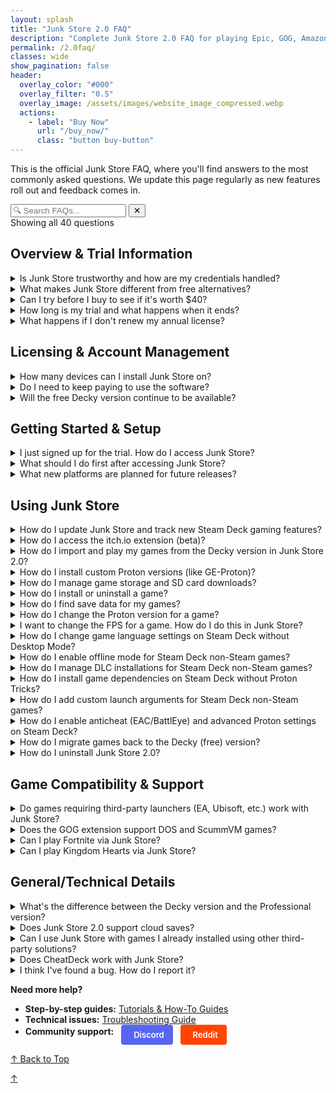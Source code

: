 ```yaml
---
layout: splash
title: "Junk Store 2.0 FAQ"
description: "Complete Junk Store 2.0 FAQ for playing Epic, GOG, Amazon & itch games on Steam Deck. Standalone app features, pricing, trial info, and technical support."
permalink: /2.0faq/
classes: wide
show_pagination: false
header:
  overlay_color: "#000"
  overlay_filter: "0.5"
  overlay_image: /assets/images/website_image_compressed.webp
  actions:
    - label: "Buy Now"
      url: "/buy_now/"
      class: "button buy-button"
---
```

<div id="top"></div>
<div class="spacer mt-4"></div>

This is the official Junk Store FAQ, where you'll find answers to the most commonly asked questions. We update this page regularly as new features roll out and feedback comes in.


<!-- FAQ Search Interface -->
<div class="faq-search-container">
  <div class="search-box">
    <input type="text" id="faq-search" placeholder="🔍 Search FAQs..." aria-label="Search FAQ questions">
    <button type="button" id="clear-search" class="clear-button" title="Clear search">✕</button>
  </div>
  <div class="search-results-info" id="search-info">Showing all 40 questions</div>
  <div class="no-results" id="no-results" style="display: none;">
    <p>No questions found matching your search. Try different keywords or browse all sections above.</p>
  </div>
</div>

<h2 id="overview-trial">Overview & Trial Information</h2>


<details class="faq-box" id="is-junk-store-trustworthy">
  <summary>Is Junk Store trustworthy and how are my credentials handled?</summary>
  <p></p>
    <strong>Yes, Junk Store is trustworthy.</strong> We prioritize user security and transparency in how we handle your gaming credentials.
  <br>
  <br>
    <strong>Credential Security:</strong>
    <ul>
      <li>🔒 <strong>No password storage:</strong> Junk Store never stores your Epic, GOG, Amazon, or itch.io (beta) passwords</li>
      <li>🎫 <strong>Token-based authentication:</strong> Uses secure login tokens provided by each platform</li>
      <li>💻 <strong>Local storage only:</strong> All tokens stored locally on your Steam Deck</li>
      <li>🔐 <strong>Standard OAuth flow:</strong> Same login method used by official store websites</li>
    </ul>
    <strong>Privacy Protection:</strong>
    <ul>
      <li>📊 <strong>No personal data collection:</strong> We don't collect or store personal information</li>
      <li>🎮 <strong>No game tracking:</strong> Your gaming habits aren't monitored or reported</li>
      <li>🛡️ <strong>Local operation:</strong> Most functionality works entirely offline</li>
    </ul>
    <strong>Technical Trust Factors:</strong>
    <ul>
      <li>✅ <strong>Established developer:</strong> Active in Steam Deck community since launch with well-established security credentials</li>
      <li>📈 <strong>Transparent development:</strong> Regular updates with clear changelogs</li>
      <li>🤝 <strong>Community support:</strong> Active Discord and Reddit communities</li>
      <li>🔧 <strong>Professional maintenance:</strong> Consistent updates and bug fixes</li>
    </ul>
    <strong>Bottom line:</strong> Junk Store is built to be as robust as possible following standard security practices. Your credentials are handled the same way as official store applications.
</details>

<details class="faq-box" id="what-makes-junk-store-different">
  <summary>What makes Junk Store different from free alternatives?</summary>
  <p></p>
    <strong>Junk Store is Steam Deck-specific software</strong> designed exclusively for handheld gaming workflows, while alternatives are general PC gaming tools adapted for Steam Deck.
  <br>
  <br>
    <strong>Key differences:</strong>
  <br>
  <br>
    <strong>1. Steam Deck Controller Navigation:</strong> Every interaction optimized for the full Steam Deck controller experience - analog sticks, D-pad, buttons, touchpads
  <br>
  <br>
    <strong>2. Game Mode Native:</strong> Works entirely within Game Mode - no desktop switching required to view libraries or install games
  <br>
  <br>
    <strong>3. Direct Launch:</strong> Games launch directly without nested launchers - no "launcher to launch a launcher to launch your game" complexity
  <br>
  <br>
    <strong>4. Unified Library:</strong> Epic, GOG, Amazon & itch.io (beta) games AND emulators integrated into your Steam library as if they were native Steam games
  <br>
  <br>
    <strong>5. Built-in Automation:</strong> Dependency management, artwork caching, and ROM downloads handled automatically
  <br>
  <br>
    If Desktop Mode workflows work for you, free alternatives are excellent choices. Junk Store focuses specifically on seamless Game Mode integration for users who prefer staying in the Steam ecosystem.
  <br>
  <br>
    <div class="text-center">
      <a href="https://portal.junkstore.xyz/" class="button buy-button" data-event="click" data-category="conversion" data-action="trial_signup" data-label="faq_page_bottom">Start Your 7-Day Free Trial</a>
    </div>
</details>

<details class="faq-box" id="can-i-try-before-buy">
  <summary>Can I try before I buy to see if it's worth $40?</summary>
  <p></p>
    <strong>Absolutely.</strong> Every Junk Store annual license includes a <strong>7-day free trial</strong> with full access to all features:
  <br>
  <br>
    <strong>Trial includes:</strong>
    <ul>
      <li>✅ Full Epic, GOG, Amazon & itch.io (beta) Games integration</li>
      <li>✅ Emulator setup and ROM management</li>
      <li>✅ Extension generator and custom store creation</li>
      <li>✅ All premium features (cloud saves, dependencies, automation)</li>
      <li>✅ Technical support via Discord</li>
    </ul>
    <strong>Trial recommendations:</strong>
    <ul>
      <li>🎯 Test with your existing game library — generate extensions for your owned games</li>
      <li>⚡ Try the automation features — let Junk Store set up several games automatically</li>
      <li>🎮 Use it exclusively in Game Mode — experience the workflow difference</li>
      <li>🔧 Experiment with advanced features — dependencies, custom extensions, emulators</li>
    </ul>
    <strong>No commitment:</strong> Cancel anytime during trial period for zero charges. If you cancel, you can still access the free Decky version for basic Epic Games support.
  <br>
  <br>
    <strong>Trial tip:</strong> Most users know within 2-3 days whether the convenience justifies the cost. The 7-day window gives you plenty of time to test real-world usage patterns.
</details>

<details class="faq-box" id="trial-length-what-happens">
  <summary>How long is my trial and what happens when it ends?</summary>
  <p></p>
    You get <strong>7 days free</strong> to try all features. During the trial, you have full access to Epic, GOG, Amazon & itch.io (beta) integration, emulator extension creation, and all premium features.
  <br>
  <br>
    After 7 days, if you don't subscribe, you'll lose access to the Junk Store 2.0 interface and games installed in the new version. You can reactivate anytime to restore full functionality.
</details>

<details class="faq-box" id="what-happens-no-renew">
  <summary>What happens if I don't renew my annual license?</summary>
  <p></p>
    <strong>You keep access to the version of Junk Store 2.0 you paid for.</strong> Everything continues working as normal, but you won't receive future updates.
  <br>
  <br>
    <strong>What continues working:</strong>
    <ul>
      <li>✅ All games installed through Junk Store 2.0 remain playable</li>
      <li>✅ Full Junk Store 2.0 functionality you paid for</li>
      <li>✅ Installing and managing games</li>
    </ul>
    <strong>What you won't get going forward:</strong>
    <ul>
      <li>❌ New software updates and features</li>
      <li>❌ Bug fixes and compatibility improvements</li>
      <li>❌ New game store integrations</li>
      <li>❌ Technical support</li>
    </ul>
    <strong>Important:</strong> Steam Deck/Valve updates may break functionality over time. Active license holders receive compatibility fixes to address these issues.
  <br>
  <br>
    <strong>Note:</strong> You can reactivate anytime to resume receiving updates and support.
</details>

<h2 id="licensing-account-management">Licensing & Account Management</h2>


<details class="faq-box" id="how-many-devices">
  <summary>How many devices can I install Junk Store on?</summary>
  <p></p>
    You can install Junk Store on up to <strong>five</strong> devices under a single license. We think this strikes a fair balance between flexibility and sustainability.
  <br>
  <br>
    <strong>Device management:</strong> Each installation counts toward your device limit when you first activate it. If you need to replace a device or reinstall, contact support for assistance with license transfers.
</details>

<details class="faq-box" id="annual-license-or-perpetual">
  <summary>Do I need to keep paying to use the software?</summary>
  <p></p>
    Junk Store uses a perpetual license model with optional annual updates. You own your software version forever, but updates require an active annual license.
  <br>
  <br>
    <strong>Junk Store uses perpetual licensing with annual update support.</strong> This is different from both traditional annual license software and one-time purchase models.
  <br>
  <br>
    <strong>What requires active annual license:</strong>
    <ul>
      <li>🔄 Software updates and new features</li>
      <li>🛠️ Bug fixes and compatibility improvements</li>
      <li>🆕 New game store integrations</li>
      <li>💬 Technical support and troubleshooting</li>
    </ul>
    <strong>The reality of "permanent" ownership:</strong>
    <ul>
      <li>⚠️ <strong>Steam Deck OS updates</strong> may break functionality over time</li>
      <li>⚠️ <strong>Third-party dependencies</strong> may become outdated or incompatible</li>
    </ul>
    <strong>Our commitment to long-term stability:</strong>
    <ul>
      <li>🛠️ <strong>We're actively working</strong> to make Junk Store as stable as possible even after annual license expiration</li>
      <li>🤝 <strong>Seeking Valve partnership:</strong> This complex task would be significantly easier with Valve's blessing and cooperation</li>
      <li>📦 <strong>Current approach:</strong> Game store changes continue working via updated flatpaks (free and open source) with publicly available manifests</li>
    </ul>
    <strong>Bottom line:</strong> While you technically "own" your version forever, the Steam Deck ecosystem evolves constantly. We're endeavoring to minimize breakage over time, but this is a big and complicated technical challenge that would benefit greatly from official Steam platform support.
</details>

<details class="faq-box" id="free-decky-available">
  <summary>Will the free Decky version continue to be available?</summary>
  <p></p>
    <strong>Yes.</strong> The open source Decky version remains available for the community, free to use and collaborate on.
  <br>
  <br>
    Junk Store 2.0 is completely separate software that doesn't share code with the open source version. Both versions can coexist, and you can choose what works best for your needs.
  <br>
  <br>
    <strong>Key difference:</strong> The free Decky version focuses on basic Epic Games support, while Junk Store 2.0 provides the complete Game Mode native experience across multiple platforms.
</details>

<h2 id="getting-started-setup">Getting Started & Setup</h2>


<details class="faq-box" id="how-to-access-junk-store">
  <summary>I just signed up for the trial. How do I access Junk Store?</summary>
  <p></p>
    After installing Junk Store 2.0, you access it by pressing the <strong>Select</strong> button above the D-pad on your Steam Deck or <strong>Ctrl+3</strong> if using a PC. No need to switch to Desktop Mode or launch separate applications.
  <br>
  <br>
    This opens directly in Game Mode, giving you immediate access to your Epic, GOG, Amazon & itch.io (beta) game libraries.
</details>

<details class="faq-box" id="what-to-do-first">
  <summary>What should I do first after accessing Junk Store?</summary>
  <p></p>
  <ol>
    <li>Log into Junk Store</li>
    <li>Generate extensions for the platforms you want to use (Epic, GOG, Amazon, itch.io (beta))</li>
    <li>Log into your game store accounts when prompted</li>
    <li>Your existing libraries will automatically sync and appear in Junk Store</li>
    <li>Start installing games directly from Game Mode</li>
  </ol>
    The initial library sync can take a few minutes as Junk Store builds the database for each platform.
  <br><br>
    <strong>Try This During Your Trial:</strong>
    <ul>
      <li>🎯 Install 2-3 games  to see the automation difference</li>
      <li>⚡ Compare setup time vs Desktop Mode alternatives you've used</li>
      <li>🎮 Notice how everything stays in Game Mode without app switching</li>
    </ul>
    <strong>Most users know within 2-3 days if the convenience justifies the cost.</strong> The 7-day trial gives plenty of time to test real usage patterns.
  <br><br>
  <strong>📖 Need detailed setup instructions?</strong> Check out our <a href="/tutorials/install2.0/">Installation Tutorial</a>
</details>

<details class="faq-box" id="new-platforms-planned">
  <summary>What new platforms are planned for future releases?</summary>
  <p></p>
    <strong>Current platform support:</strong>
  <ul>
    <li>✅ <strong>Itch.io</strong> - Now available in beta</li>
  </ul>
    <strong>Planned platform support</strong> (pending successful launch and resources):
  <ul>
    <li>🎮 <strong>EA, Ubisoft, Battle.net</strong> - If technically viable</li>
    <li>🔧 <strong>Community extension sharing</strong> - User-created platform support</li>
  </ul>
    <strong>Development approach:</strong> Each new platform requires extensive testing and compatibility work. We prioritize stable, Game Mode native implementations over quick additions.
  <br>
  <br>
    <strong>Important:</strong> Base your purchase decision on current features, not future promises. New platforms will be added as development resources allow.
</details>

<h2 id="using-junk-store">Using Junk Store</h2>


<details class="faq-box" id="how-to-update-junk-store">
  <summary>How do I update Junk Store and track new Steam Deck gaming features?</summary>
  <p></p>
    Stay current with the latest Steam Deck non-Steam gaming improvements through our direct update system:
  <br>
  <br>
    <strong>Update Notifications:</strong> Join our <a href="https://discord.gg/6mRUhR6Teh" target="_blank">Discord</a> and follow our <strong>#version-2-updates</strong> channel for immediate update announcements.
  <br>
  <br>
    <strong>Update Channels:</strong>
  <ul>
    <li><strong>Stable:</strong> Recommended for most Steam Deck users</li>
    <li><strong>Test:</strong> Early access to hotfixes and new gaming features</li>
    <li><strong>Beta:</strong> SteamOS compatibility updates (use if on SteamOS beta)</li>
  </ul>
    <strong>Change Channels:</strong> Press <strong>Select</strong> → <strong>About</strong> → <strong>System</strong>. Choose channels for both Junk Store core and Extensions (where new platform support is added).
</details>

<details class="faq-box" id="how-to-access-itch-io-beta">
  <summary>How do I access the itch.io extension (beta)?</summary>
  <p></p>
    To access the itch.io extension currently in beta testing:
  <ol>
    <li>Change both your <strong>Build Channel</strong> and <strong>Extension Channel</strong> to <strong>Beta</strong></li>
    <li>Press <strong>Select button</strong> → <strong>About</strong> → <strong>System</strong> to access channel settings</li>
    <li>Check for updates in Junk Store</li>
    <li>Open the <strong>hamburger menu</strong> (☰) and select <strong>Extension Generator</strong></li>
    <li><strong>Download the itch.io extension</strong></li>
    <li> Click the 📥 <strong>Install</strong> button</li>
    <li> You should now see the <strong>itch.io tab</strong> in Junk Store - log into your account and start downloading games!</li>
  </ol>
    <strong>Important:</strong> Both channels must be set to Beta to access itch.io support. This ensures you have the latest core features and the beta extension system.
  <br>
  <br>
    <strong>Beta Status:</strong> itch.io support is actively being tested. Report any issues on our <a href="https://github.com/SDK-Innovation/JunkStoreBugs/issues" target="_blank">GitHub Issues page</a>.
</details>

<details class="faq-box" id="import-games-from-decky">
  <summary>How do I import and play my games from the Decky version in Junk Store 2.0?</summary>
  <p></p>
    <strong>Automatic Import:</strong> This happens automatically when you first install and launch Junk Store 2.0. Once you've generated the extensions (Epic and/or GOG), your games will sync across when you open each corresponding tab.
  <br>
  <br>
    <strong>Playing Imported Games:</strong> Yes, your games will work, but you'll need to <strong>Reset Launch Options</strong> for each game (found in the sliders menu on the game page). This only needs to be done once per game to fully migrate it to the new version.
  <br>
  <br>
    <strong>Note:</strong> The initial import process can take some time, as Junk Store is rebuilding the databases for each storefront.
  </details>


<details class="faq-box" data-advanced="true" id="install-custom-proton">
  <summary>How do I install custom Proton versions (like GE-Proton)?</summary>
  <p></p>
    To get GE-Proton or other custom Proton versions, use one of these tools:
  <ul>
    <li><strong>ProtonUp-QT</strong> — Download from the <strong>Discover Store</strong> (Desktop Mode)</li>
    <li><strong>Wine Cellar</strong> — Install from the <strong>Decky Plugin Store</strong> (if you have Decky)</li>
  </ul>
    After installation, download the latest <strong>GE-Proton</strong> release. You can then select it as a compatibility option when changing Proton versions (see "How do I change the Proton version for a game?" below).
    <br>
    <br>
    For detailed steps, see our <a href="{{ '/plugin_tutorials/' | relative_url }}">Plugin Tutorials</a> page.
</details>

<details class="faq-box" id="manage-game-storage">
  <summary>How do I manage game storage and SD card downloads?</summary>
  <p></p>
    <strong>Changing Download Location:</strong> You can set your preferred download location for each platform separately:
  <ul>
    <li>Go to the <strong>Epic</strong>, <strong>GOG</strong>, <strong>Amazon</strong>, or <strong>itch.io (beta)</strong> tab</li>
    <li>Click the <strong>⚙️ Gear icon</strong> to open settings</li>
    <li>Set your desired download path (e.g. your SD card directory)</li>
    <li>Press <kbd>X</kbd> to save your changes</li>
    <li>Repeat for each platform you want to configure</li>
  </ul>
    <strong>Moving Existing Games:</strong> Not currently supported. Moving installed games to SD card is a complex feature on our development roadmap. For now, games need to be stored on internal storage or an already-mounted drive.
</details>

<details class="faq-box" id="install-uninstall-game">
  <summary>How do I install or uninstall a game?</summary>
  <p></p>
  <strong>To install a game in Junk Store:</strong>
  <ul>
    <li>Open the game's page in Junk Store and click install.</li>
    <li>Games are added to the download queue - you can navigate away and continue using Junk Store while they install.</li>
  </ul>
  <strong>To uninstall a game in Junk Store:</strong>
  <ol>
    <li>Open the game's page in Junk Store.</li>
    <li>Open the <strong>☰ Slider menu</strong> and select <strong>Uninstall</strong>.</li>
    <li>
      Manually delete any leftover files to free up space:
      <ul>
        <li><strong>Epic:</strong> <code>~/Games/epic</code> or <code>/*your-SD-card*/Games/epic</code></li>
        <li><strong>GOG:</strong> <code>~/Games/gog</code> or <code>/*your-SD-card*/Games/gog</code></li>
        <li><strong>Amazon:</strong> <code>~/Games/amazon</code> or <code>/*your-SD-card*/Games/amazon</code></li>
      </ul>
    </li>
  </ol>
  <strong>Important:</strong> Uninstalling removes all local save data. To back up saves first, see "How do I find save data for my games?" below.
</details>

<details class="faq-box" data-advanced="true" id="find-save-data">
  <summary>How do I find save data for my games?</summary>
  <p></p>
  <ol>
    <li>
      Find the game's <strong>Steam ID</strong> at the bottom of its page in Junk Store.
    </li>
    <li>
      Navigate to the following path on your Steam Deck:<br>
      <code>~/.local/share/Steam/steamapps/compatdata/&lt;SteamID&gt;/pfx/drive_c/users/steamuser/</code>
    </li>
    <li>
      From there, follow the path used by your game. Here are some examples:
      <ul>
        <li><strong>Epic example:</strong> <code>Local Settings/Application Data/Dying Light/Saved</code></li>
        <li><strong>GOG example:</strong> <code>AppData/Roaming/Lonely Troops/Hero of the Kingdom II</code></li>
      </ul>
    </li>
  </ol>
    Each game may store saves in slightly different locations depending on how it was packaged or ported. Look under <code>AppData</code>, <code>Local Settings</code>, or <code>Documents</code> within the Steam compatibility prefix.
</details>

<details class="faq-box" id="change-proton-version">
  <summary>How do I change the Proton version for a game?</summary>
  <p></p>
    <strong>From Junk Store:</strong> Press <code>Y</code> to open the Steam shortcut, then click the gear icon ⚙️ → <strong>Properties</strong> → <strong>Compatibility</strong>.
  <br>
  <br>
    <strong>From Steam Library:</strong> Highlight the game, press the <strong>Start/Options</strong> button → <strong>Properties</strong> → <strong>Compatibility</strong>.
  <br>
  <br>
    Select your desired Proton version and relaunch the game. If you need custom versions like GE-Proton, see "How do I install custom Proton versions?" above.
</details>

<details class="faq-box" id="change-game-fps">
  <summary>I want to change the FPS for a game. How do I do this in Junk Store?</summary>
  <p></p>
    Just like with regular Steam games, you can change the FPS cap through the Quick Access Menu (QAM).
    <ul> 
      <li>Hit the <strong>three-dot button</strong> on your Deck to open the QAM</li>
      <li>Scroll to the performance tab</li>
      <li>Adjust the FPS, TDP, refresh rate, or any other performance settings from there.</li>
    </ul>
</details>

<details class="faq-box" id="change-game-language">
  <summary>How do I change game language settings on Steam Deck without Desktop Mode?</summary>
  <p></p>
    Change your Epic, GOG, or Amazon game language settings directly in Game Mode - no desktop switching required. There are two methods:
  <br><br>
  <strong>Method 1: Environment Variables (for individual games)</strong>
  <ul>
    <li>From the game page in Junk Store, click the <strong>⚙️ Settings menu</strong></li>
    <li>Select <strong>Game Configs</strong></li>
    <li>Change the dropdown to <strong>All</strong></li>
    <li>Click <strong>ENVIRONMENT</strong> dropdown</li>
    <li>Scroll to <strong>LANG</strong> and select your preferred language</li>
    <li>Press <kbd>X</kbd> to save changes</li>
  </ul>
  <strong>Method 2: Installation Settings (affects game installation language)</strong>
  <ul>
    <li>From the game page in Junk Store, click the <strong>⚙️ Settings menu</strong></li>
    <li>Access the installation settings and configure the language preference</li>
    <li>This will download and install the game with your selected language files</li>
    <li><strong>Note:</strong> If changing language after game installation, update the game from the ☰ Slider menu to pull in new language packs</li>
  </ul>
    Your game will launch in the selected language - all managed from Game Mode with no additional tools needed.
</details>

<details class="faq-box" id="enable-offline-mode">
  <summary>How do I enable offline mode for Steam Deck non-Steam games?</summary>
  <p></p>
    Set offline mode per individual game (improved from the global setting in free alternatives) directly in Game Mode:
  <ul>
    <li>From the game page in Junk Store, click the <strong>⚙️ Settings menu</strong></li>
    <li>Select <strong>Game Configs</strong></li>
    <li>Change the dropdown to <strong>All</strong></li>
    <li>Click <strong>ENVIRONMENT</strong> dropdown</li>
    <li>Find <strong>TOGGLE OFFLINE MODE</strong> and turn it on (blue = enabled)</li>
    <li>Press <kbd>X</kbd> to save changes</li>
  </ul>
    Your Epic, GOG, or Amazon games that support offline play will now work without internet connection.
</details>

<details class="faq-box" id="manage-dlc-installations">
  <summary>How do I manage DLC installations for Steam Deck non-Steam games?</summary>
  <p></p>
    Control which DLCs install for your Epic and GOG games without leaving Game Mode:
  <ul>
    <li>From the game page in Junk Store, click the <strong>⚙️ Settings menu</strong></li>
    <li>Select <strong>Installation</strong></li>
    <li>Click <strong>DLC</strong></li>
    <li>Toggle DLCs on/off (blue = will install, grey = won't install)</li>
    <li>Press <kbd>X</kbd> to save changes</li>
  </ul>
    <strong>Timing:</strong> Configure before installation to download only wanted DLCs, or update existing games to add/remove DLC content. No external tools or desktop switching required.
</details>

<details class="faq-box" data-advanced="true" id="install-game-dependencies">
  <summary>How do I install game dependencies on Steam Deck without Proton Tricks?</summary>
  <p></p>
    Junk Store includes built-in dependency management for common gaming requirements - no third-party tools needed:
  <ul>
    <li>From the game page in Junk Store, click the <strong>⚙️ Settings menu</strong></li>
    <li>Select <strong>Installation</strong></li>
    <li>Set dropdown to <strong>Expert</strong> mode</li>
    <li>Click <strong>Dependencies</strong></li>
    <li>Toggle needed dependencies on (blue = will install)</li>
    <li>Press <kbd>X</kbd> to save changes</li>
  </ul>
    <strong>Coverage:</strong> Handles most common game dependencies. For rare or game-specific requirements not listed, you may still need external tools. Install before or after game installation as needed.
</details>


<details class="faq-box" data-advanced="true" id="add-custom-launch-arguments">
  <summary>How do I add custom launch arguments for Steam Deck non-Steam games?</summary>
  <p></p>
    Add advanced launch parameters for Epic, GOG, and Amazon games using Junk Store's built-in text editor:
  <ul>
    <li>From the game page in Junk Store, click the <strong>⚙️ Settings menu</strong></li>
    <li>Select <strong>PROTON</strong></li>
    <li>Set dropdown to <strong>Expert</strong> or higher</li>
    <li>Click <strong>ADVANCED</strong></li>
    <li>Navigate to <strong>Additional Variables</strong> or <strong>Additional Arguments</strong> field</li>
    <li>Press <kbd>Y</kbd> to open the text editor</li>
    <li>Press <kbd>A</kbd> to open keyboard and type arguments</li>
    <li>Press <kbd>X</kbd> to save changes</li>
  </ul>
    All custom arguments are applied automatically when launching games - no manual Steam shortcut editing required.
</details>

<details class="faq-box" data-advanced="true" id="enable-anticheat-settings">
  <summary>How do I enable anticheat (EAC/BattlEye) and advanced Proton settings on Steam Deck?</summary>
  <p></p>
    Configure anticheat runtimes and Proton performance settings for your non-Steam games directly in Game Mode:
  <ul>
    <li>From the game page in Junk Store, click the <strong>⚙️ Settings menu</strong></li>
    <li>Select <strong>PROTON</strong></li>
    <li>Toggle required settings: <strong>EAC</strong>, <strong>BattlEye</strong>, <strong>VKD3</strong>, <strong>ESYNC</strong>, <strong>FSYNC</strong></li>
    <li>Adjust <strong>Frame Rate</strong>, <strong>FSR strength</strong>, and other performance options</li>
    <li>Press <kbd>X</kbd> to save changes</li>
  </ul>
    <strong>Advanced Options:</strong> Extensive configuration available for power users who want to optimize Epic, GOG, and Amazon game performance without leaving the handheld interface.
</details>

<details class="faq-box" id="migrate-games-to-decky">
  <summary>How do I migrate games back to the Decky (free) version?</summary>
  <p></p>
    <strong>It depends on when the games were originally installed:</strong>
    <br>
    <br>
    <strong>✅ Games originally from Decky version:</strong> These CAN be migrated back. For already installed games, open the game page in Junk Store and use <strong>Reset Launch Options</strong> from the sliders menu. This completes the migration back to Decky compatibility.
    <br>
    <br>
    <strong>❌ Games newly installed in Junk Store 2.0:</strong> These cannot be migrated back to Decky due to different install paths and configuration systems.
    <br>
    <br>
    <strong>For games newly installed in 2.0 that you want to keep:</strong>
    <ul>
      <li>Back up your save files for any games you plan to keep playing</li>
      <li>Manually uninstall games installed via the new version before your trial expires (to free up space)</li>
      <li>Reinstall those games using the Decky version</li>
      <li>Restore your game saves manually</li>
    </ul>
     <strong>Tip:</strong> Complete this process before your trial ends — otherwise, you may lose access and the games will still occupy storage.
</details>

<details class="faq-box" id="uninstall-junk-store">
  <summary>How do I uninstall Junk Store 2.0?</summary>
  <p></p>
    Before uninstalling, complete the migration process outlined in "How do I migrate games back to the Decky version?" above to preserve your games and saves.
  <br>
  <br>
    Once migration is complete, run the uninstall script in konsole:
    <code>~/.local/share/junkstore/uninstall.sh</code>
</details>

<h2 id="game-compatibility--support">Game Compatibility & Support</h2>


<details class="faq-box" id="third-party-launchers">
  <summary>Do games requiring third-party launchers (EA, Ubisoft, etc.) work with Junk Store?</summary>
  <p></p>
    <strong>EA Games:</strong> No, EA games are not supported. They require the EA Launcher, which isn't integrated with Junk Store. EA titles will not appear in your Epic Games library when accessed through Junk Store.
  <br>
  <br>
    <strong>Ubisoft Games:</strong> It's complicated. Some Ubisoft titles appear in your Epic library, while others don't. The Ubisoft Launcher is not officially supported, but some users have successfully installed it manually and run select games.
  <br>
  <br>
    <strong>Other Third-Party Launchers:</strong> Not currently supported. While Legendary has limited support, this feature isn't implemented in Junk Store yet. You can attempt manual setup via CLI or modify the extension script.
  <br>
  <br>
    📋 <strong>Check specific games:</strong> Visit our <a href="/tested-games/">Games Tested table</a> to see compatibility status and any workarounds for specific titles.
</details>

<details class="faq-box" id="gog-dos-scummvm-support">
  <summary>Does the GOG extension support DOS and ScummVM games?</summary>
  <p></p>
    <strong>Yes.</strong> In Junk Store 2.0, both <strong>DOS</strong> and <strong>ScummVM</strong> games downloaded via GOG are supported.
  <br>
  <br>
    These games will automatically launch using the <strong>Flatpak versions</strong> of <code>ScummVM</code> and <code>DosBox</code> once installed.
  </details>

<details class="faq-box" id="play-fortnite">
  <summary>Can I play Fortnite via Junk Store?</summary>
  <p></p>
    <strong>No.</strong> Epic Games does not support Fortnite on Linux due to anti-cheat limitations.
  <br>
  <br>
    To play Fortnite on a Steam Deck or Linux system, you will need to either:
    <ul>
      <li>Dual-boot Windows</li>
      <li>Use a cloud gaming or streaming service</li>
    </ul>
    More info: <a href="https://www.theverge.com/2022/2/8/22923163/fortnite-steam-deck-update-epic-tim-sweeney" target="_blank" rel="noopener">The Verge article</a>
</details>

<details class="faq-box" id="play-kingdom-hearts">
  <summary>Can I play Kingdom Hearts via Junk Store?</summary>
   <p></p>
    Kingdom Hearts has known compatibility issues on Linux, and this isn't specific to Junk Store. We haven't been able to test it ourselves as we don't own a copy, so we can't provide official support or recommendations at this time.
  <br>
  <br>
    📋 <strong>Check our testing:</strong> Visit our <a href="/tested-games/">Games Tested table</a> to see if Kingdom Hearts titles have been tested and any compatibility notes.
</details>


<h2 id="generaltechnical-details">General/Technical Details</h2>


<details class="faq-box" id="decky-vs-paid-version">
  <summary>What's the difference between the Decky version and the Professional version?</summary>
  <p></p>
    The Decky version is free and open source, designed to run via the Decky Loader. The Professional version includes extra convenience features and doesn't require Decky to run.
  <br>
  <br>
  <strong>📊 For detailed feature comparison:</strong> <a href="/comparison/">View Complete Comparison Chart</a>
</details>


<details class="faq-box" id="cloud-saves-support">
  <summary>Does Junk Store 2.0 support cloud saves?</summary>
  <p></p>
    Junk Store 2.0 currently offers <strong>experimental cloud save support</strong> for <strong>Epic</strong> and <strong>GOG</strong>. However, this feature is intended only for advanced users who understand and accept the risks involved — including the potential for save data loss.
  <br>
  <br>
    <strong>Important:</strong> We do <em>not</em> offer technical support for issues related to cloud saves at this time. If you choose to enable it, please make sure you're confident in your ability to troubleshoot and back up your save data manually if needed.
  <br>
  <br>
    <strong>Note:</strong> Not all games from either platform support cloud saves.
</details>


<details class="faq-box" id="use-with-existing-games">
  <summary>Can I use Junk Store with games I already installed using other third-party solutions?</summary>
  <p></p>
    <strong>No.</strong> Junk Store manages its own installations and environment. Games installed through other launchers are not recognized or managed by Junk Store.
  <br>
  <br>
      If you want to use Junk Store to manage a game, you'll need to install it again through Junk Store directly.
 </details>

<details class="faq-box" data-advanced="true" id="cheatdeck-compatibility">
  <summary>Does CheatDeck work with Junk Store?</summary>
  <p></p>
    <strong>Not reliably.</strong> Epic Games launch options are very sensitive, and tools like CheatDeck often conflict with Junk Store's custom launch configuration. We've spent many hours fine-tuning this setup, so use CheatDeck at your own risk.
  <br>
  <br>
    That said, our extension scripts are user accessible and can be modified.
  </details>

<details class="faq-box" id="report-bug">
  <summary>I think I've found a bug. How do I report it?</summary>
  <p></p>
    We really appreciate bug reports! Like you, we want Junk Store to just work—so if you come across a bug, please let us know. If we don't know about it, we can't fix it.
  <br>
  <br>
    <strong>Submit bugs on GitHub so we can track them properly:</strong> <a href="https://github.com/SDK-Innovation/JunkStoreBugs/issues/new" target="_blank" rel="noopener">Submit a bug report</a>
  <br>
  <br>
    You'll need a GitHub account to submit an issue. It's free to create one if you don't already have it.
  <br>
  <br>
    <strong>Note:</strong> Bug reports aren't support tickets. If you need help or aren't sure if it's a bug, please ask in our <a href="https://discord.gg/6mRUhR6Teh" target="_blank" rel="noopener">Discord server</a> first.
</details>

**Need more help?** 
- **Step-by-step guides:** [Tutorials & How-To Guides](/2.0tutorials/) 
- **Technical issues:** [Troubleshooting Guide](/2.0troubleshooting/)
- **Community support:** 
  <a href="https://discord.gg/6mRUhR6Teh" target="_blank" rel="noopener" class="community-btn discord-btn">
    <i class="fab fa-discord" style="margin-right: 6px;"></i> Discord
  </a>
  <a href="https://www.reddit.com/r/JunkStore/" target="_blank" rel="noopener" class="community-btn reddit-btn">
    <i class="fab fa-reddit" style="margin-right: 6px;"></i> Reddit
  </a>

<!-- Final navigation - Back to top buttons -->
<div class="section-end">
  <a href="#top" class="back-to-top">↑ Back to Top</a>
</div>

<!-- Mobile floating action button -->
<a href="#top" class="faq-mobile-fab" id="mobile-fab">↑</a>

<style>
.faq-anchor {
  background: none;
  border: none;
  cursor: pointer;
  font-size: 0.8em;
  margin-left: 8px;
  opacity: 0.5;
  transition: opacity 0.2s ease;
  text-decoration: none;
  color: inherit;
}

.faq-anchor:hover {
  opacity: 1;
}

.faq-box summary:hover .faq-anchor {
  opacity: 0.8;
}

.copy-success {
  position: fixed;
  top: 20px;
  right: 20px;
  background: #10b981;
  color: white;
  padding: 12px 16px;
  border-radius: 6px;
  z-index: 9999;
  animation: fadeInOut 3s ease-in-out;
}

@keyframes fadeInOut {
  0% { opacity: 0; transform: translateY(-10px); }
  15% { opacity: 1; transform: translateY(0); }
  85% { opacity: 1; transform: translateY(0); }
  100% { opacity: 0; transform: translateY(-10px); }
}

.community-btn {
  display: inline-flex;
  align-items: center;
  padding: 6px 12px;
  border-radius: 4px;
  text-decoration: none;
  font-weight: 600;
  font-size: 13px;
  transition: all 0.2s ease;
  border: 2px solid transparent;
  margin-left: 8px;
  color: white;
}

.discord-btn {
  background: #5865f2;
  color: white !important;
}

.reddit-btn {
  background: #ff4500;
  color: white !important;
}

.community-btn:hover {
  transform: translateY(-1px);
  box-shadow: 0 4px 12px rgba(0, 0, 0, 0.3);
  text-decoration: none;
  color: white;
  opacity: 0.9;
}
</style>

<script>
// Copy FAQ link function
function copyFAQLink(questionId) {
  const url = window.location.origin + window.location.pathname + '#' + questionId;
  
  // Show notification helper
  function showNotification(message, isError = false) {
    const notification = document.createElement('div');
    notification.className = 'copy-success';
    notification.style.background = isError ? '#ef4444' : '#10b981';
    notification.textContent = message;
    document.body.appendChild(notification);
    
    setTimeout(() => {
      if (document.body.contains(notification)) {
        document.body.removeChild(notification);
      }
    }, 3000);
  }
  
  // Try modern clipboard API first
  if (navigator.clipboard && window.isSecureContext) {
    navigator.clipboard.writeText(url).then(() => {
      showNotification('Link copied to clipboard!');
    }).catch((err) => {
      console.warn('Clipboard API failed:', err);
      fallbackCopy();
    });
  } else {
    fallbackCopy();
  }
  
  // Fallback copy method
  function fallbackCopy() {
    try {
      // Create temporary textarea
      const textArea = document.createElement('textarea');
      textArea.value = url;
      textArea.style.position = 'fixed';
      textArea.style.left = '-9999px';
      textArea.style.top = '-9999px';
      textArea.setAttribute('readonly', '');
      document.body.appendChild(textArea);
      
      // Select and copy
      textArea.focus();
      textArea.select();
      textArea.setSelectionRange(0, 99999); // For mobile
      
      const successful = document.execCommand('copy');
      document.body.removeChild(textArea);
      
      if (successful) {
        showNotification('Link copied to clipboard!');
      } else {
        showNotification('Copy failed - please copy manually: ' + url, true);
      }
    } catch (err) {
      console.error('Copy failed:', err);
      showNotification('Copy failed - please copy manually: ' + url, true);
    }
  }
}

// Show/hide mobile FAB based on scroll position
window.addEventListener('scroll', function() {
  const fab = document.getElementById('mobile-fab');
  if (window.scrollY > 300) {
    fab.classList.add('visible');
  } else {
    fab.classList.remove('visible');
  }
});

// Load fuzzy search component
const fuzzySearchScript = document.createElement('script');
fuzzySearchScript.src = '{{ "/assets/js/fuzzy-search.js" | relative_url }}';
document.head.appendChild(fuzzySearchScript);

// FAQ Search Functionality
document.addEventListener('DOMContentLoaded', function() {
  const searchInput = document.getElementById('faq-search');
  const clearButton = document.getElementById('clear-search');
  const searchInfo = document.getElementById('search-info');
  const noResults = document.getElementById('no-results');
  const faqBoxes = document.querySelectorAll('.faq-box');
  const sectionSummaries = document.querySelectorAll('.section-summary');
  
  let totalQuestions = faqBoxes.length;
  
  // Initialize fuzzy search when available
  let fuzzySearch = null;
  setTimeout(() => {
    if (window.FuzzySearch) {
      fuzzySearch = new window.FuzzySearch({
        maxSuggestions: 3,
        minSearchLength: 3
      });
    }
  }, 100);
  
  // Extract searchable text from FAQ questions
  const faqQuestions = Array.from(faqBoxes).map(box => {
    const summary = box.querySelector('summary');
    return summary ? summary.textContent.trim() : '';
  }).filter(text => text.length > 0);
  
  function highlightText(text, searchTerm) {
    if (!searchTerm) return text;
    const regex = new RegExp(`(${searchTerm.replace(/[.*+?^${}()|[\]\\]/g, '\\$&')})`, 'gi');
    return text.replace(regex, '<span class="search-highlight">$1</span>');
  }
  
  function removeHighlights(element) {
    const highlights = element.querySelectorAll('.search-highlight');
    highlights.forEach(highlight => {
      highlight.outerHTML = highlight.innerHTML;
    });
  }
  
  function searchFAQs() {
    const searchTerm = searchInput.value.trim().toLowerCase();
    let visibleCount = 0;
    
    // Clear previous highlights
    faqBoxes.forEach(box => removeHighlights(box));
    
    if (searchTerm === '') {
      // Show all questions
      faqBoxes.forEach(box => {
        box.style.display = 'block';
        visibleCount++;
      });
      sectionSummaries.forEach(summary => summary.style.display = 'block');
      noResults.style.display = 'none';
      clearButton.style.display = 'none';
    } else {
      // Search and filter
      faqBoxes.forEach(box => {
        const summary = box.querySelector('summary');
        const content = box.querySelector('p, ul, ol, div');
        
        const summaryText = summary ? summary.textContent.toLowerCase() : '';
        const contentText = content ? content.textContent.toLowerCase() : '';
        
        if (summaryText.includes(searchTerm) || contentText.includes(searchTerm)) {
          box.style.display = 'block';
          visibleCount++;
          
          // Simple highlighting - avoid HTML mangling by working with plain text only
          if (summary && summaryText.includes(searchTerm)) {
            const originalText = summary.textContent;
            const escapedTerm = searchTerm.replace(/[.*+?^${}()|[\\]\\\\]/g, '\\\\$&');
            const regex = new RegExp(`(${escapedTerm})`, 'gi');
            summary.innerHTML = originalText.replace(regex, '<span class="search-highlight">$1</span>');
          }
        } else {
          box.style.display = 'none';
        }
      });
      
      // Hide section summaries during search
      sectionSummaries.forEach(summary => summary.style.display = 'none');
      clearButton.style.display = 'inline-block';
    }
    
    // Show fuzzy suggestions if no results found and fuzzy search is available
    if (fuzzySearch && visibleCount === 0 && searchTerm.length >= 3) {
      fuzzySearch.hideSuggestions(); // Clear any existing suggestions
      const suggestions = fuzzySearch.findSuggestions(searchTerm, faqQuestions);
      if (suggestions.length > 0) {
        const container = document.querySelector('.faq-search-container');
        fuzzySearch.showSuggestions(searchTerm, suggestions, container, (suggestion) => {
          searchInput.value = suggestion;
          searchFAQs();
        });
      }
    } else if (fuzzySearch) {
      fuzzySearch.hideSuggestions();
    }
    
    // Update results info
    if (visibleCount === 0 && searchTerm !== '') {
      searchInfo.textContent = 'No results found';
      noResults.style.display = 'block';
    } else if (searchTerm === '') {
      searchInfo.textContent = `Showing all ${totalQuestions} questions`;
      noResults.style.display = 'none';
    } else {
      searchInfo.textContent = `Showing ${visibleCount} of ${totalQuestions} questions`;
      noResults.style.display = 'none';
    }
  }
  
  function clearSearch() {
    searchInput.value = '';
    if (fuzzySearch) {
      fuzzySearch.hideSuggestions();
    }
    searchFAQs();
    searchInput.focus();
  }
  
  // Event listeners
  searchInput.addEventListener('input', searchFAQs);
  searchInput.addEventListener('keyup', function(e) {
    if (e.key === 'Escape') {
      clearSearch();
    }
  });
  
  clearButton.addEventListener('click', clearSearch);
  
  // Initialize
  searchInfo.textContent = `Showing all ${totalQuestions} questions`;
  
  // Handle direct links to FAQ items
  function openLinkedFAQ() {
    if (window.location.hash) {
      const targetId = window.location.hash.substring(1);
      const targetElement = document.getElementById(targetId);
      if (targetElement && targetElement.tagName === 'DETAILS') {
        targetElement.open = true;
        // Scroll to the element with some offset for better visibility
        setTimeout(() => {
          targetElement.scrollIntoView({ behavior: 'smooth', block: 'center' });
          // Add temporary highlight
          targetElement.style.boxShadow = '0 0 10px rgba(59, 130, 246, 0.5)';
          setTimeout(() => {
            targetElement.style.boxShadow = '';
          }, 3000);
        }, 100);
      }
    }
  }
  
  // Add anchor buttons to all FAQ questions
  function addAnchorButtons() {
    const faqBoxes = document.querySelectorAll('.faq-box[id]');
    faqBoxes.forEach(box => {
      const summary = box.querySelector('summary');
      const id = box.getAttribute('id');
      if (summary && id && !summary.querySelector('.faq-anchor')) {
        const anchorButton = document.createElement('button');
        anchorButton.className = 'faq-anchor';
        anchorButton.setAttribute('onclick', `copyFAQLink('${id}')`);
        anchorButton.setAttribute('title', 'Copy link to this question');
        anchorButton.innerHTML = '🔗';
        summary.appendChild(document.createTextNode(' '));
        summary.appendChild(anchorButton);
      }
    });
  }
  
  // Run on page load and hash change
  addAnchorButtons();
  openLinkedFAQ();
  window.addEventListener('hashchange', openLinkedFAQ);
});
</script>